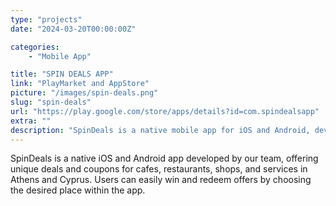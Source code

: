 ```yaml
---
type: "projects"
date: "2024-03-20T00:00:00Z"

categories: 
    - "Mobile App"

title: "SPIN DEALS APP"
link: "PlayMarket and AppStore"
picture: "/images/spin-deals.png"
slug: "spin-deals"
url: "https://play.google.com/store/apps/details?id=com.spindealsapp"
extra: ""
description: "SpinDeals is a native mobile app for iOS and Android, developed by our team, offering unique deals and coupons for cafes, restaurants, shops, and services in Athens and Cyprus."
---
```

SpinDeals is a native iOS and Android app developed by our team, offering unique deals and coupons for cafes, restaurants, shops, and services in Athens and Cyprus. Users can easily win and redeem offers by choosing the desired place within the app.
